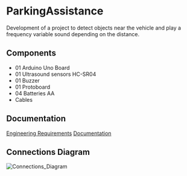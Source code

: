 # ParkingAssistance
Development of a project to detect objects near the vehicle and play a frequency variable sound depending on the distance.

## Components

* 01 Arduino Uno Board
* 01 Ultrasound sensors HC-SR04
* 01 Buzzer
* 01 Protoboard
* 04 Batteries AA
* Cables

## Documentation

[Engineering Requirements](https://github.com/Acirema/ParkingAssistance/blob/master/Parking%20Assistance.docx)
[Documentation](https://github.com/Acirema/ParkingAssistance/blob/master/Documentation%20git%20hub.docx)

## Connections Diagram

![Connections_Diagram](/Conn_diag.bmp)





